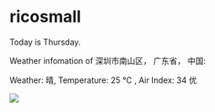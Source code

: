 # ricosmall

Today is Thursday.

Weather infomation of 深圳市南山区， 广东省， 中国: 

Weather: 晴, Temperature: 25 ℃ , Air Index: 34 优

<img src="https://github-readme-stats.vercel.app/api?username=ricosmall&show_icons=true" />
